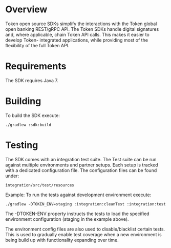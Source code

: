 Overview
========
Token open source SDKs simplify the interactions with the Token global open banking REST/gRPC API. 
The Token SDKs handle digital signatures and, where applicable, chain Token API calls. This makes 
it easier to develop Token- integrated applications, while providing most of the flexibility of 
the full Token API.

Requirements
============
The SDK requires Java 7.

Building
========
To build the SDK execute:

```
./gradlew :sdk:build
```

Testing
=======
The SDK comes with an integration test suite. The Test suite can be run against multiple 
environments and partner setups. Each setup is tracked with a dedicated configuration file. 
The configuration files can be found under:

```
integration/src/test/resources
```

Example: To run the tests against development environment execute:

```
./gradlew -DTOKEN_ENV=staging :integration:cleanTest :integration:test
```

The -DTOKEN-ENV property instructs the tests to load the specified environment configuration 
(staging in the example above).

The environment config files are also used to disable/blacklist certain tests. This is used to 
gradually enable test coverage when a new environment is being build up with functionality 
expanding over time.
